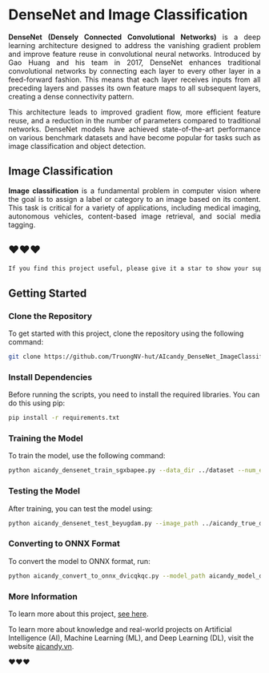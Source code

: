 # DenseNet and Image Classification

<p align="justify">
<strong>DenseNet (Densely Connected Convolutional Networks)</strong> is a deep learning architecture designed to address the vanishing gradient problem and improve feature reuse in convolutional neural networks. Introduced by Gao Huang and his team in 2017, DenseNet enhances traditional convolutional networks by connecting each layer to every other layer in a feed-forward fashion. This means that each layer receives inputs from all preceding layers and passes its own feature maps to all subsequent layers, creating a dense connectivity pattern.
</p>
<p align="justify">
This architecture leads to improved gradient flow, more efficient feature reuse, and a reduction in the number of parameters compared to traditional networks. DenseNet models have achieved state-of-the-art performance on various benchmark datasets and have become popular for tasks such as image classification and object detection.
</p>

## Image Classification
<p align="justify">
<strong>Image classification</strong> is a fundamental problem in computer vision where the goal is to assign a label or category to an image based on its content. This task is critical for a variety of applications, including medical imaging, autonomous vehicles, content-based image retrieval, and social media tagging.
</p>


## ❤️❤️❤️


```bash
If you find this project useful, please give it a star to show your support and help others discover it!
```

## Getting Started

### Clone the Repository

To get started with this project, clone the repository using the following command:

```bash
git clone https://github.com/TruongNV-hut/AIcandy_DenseNet_ImageClassification_mexgtkug.git
```

### Install Dependencies
Before running the scripts, you need to install the required libraries. You can do this using pip:

```bash
pip install -r requirements.txt
```

### Training the Model

To train the model, use the following command:

```bash
python aicandy_densenet_train_sgxbapee.py --data_dir ../dataset --num_epochs 10 --batch_size 16 --model_path aicandy_model_out_ddmalncc/aicandy_model_pth_silsegko.pth
```

### Testing the Model

After training, you can test the model using:

```bash
python aicandy_densenet_test_beyugdam.py --image_path ../aicandy_true_dog.jpg --model_path aicandy_model_out_ddmalncc/aicandy_model_pth_silsegko.pth
```

### Converting to ONNX Format

To convert the model to ONNX format, run:

```bash
python aicandy_convert_to_onnx_dvicqkqc.py --model_path aicandy_model_out_ddmalncc/aicandy_model_pth_silsegko.pth --output_path aicandy_model_out_ddmalncc/aicandy_model_onnx_ptspsbyh.onnx
```

### More Information

To learn more about this project, [see here](https://aicandy.vn/ung-dung-mang-densenet-vao-phan-loai-hinh-anh).

To learn more about knowledge and real-world projects on Artificial Intelligence (AI), Machine Learning (ML), and Deep Learning (DL), visit the website [aicandy.vn](https://aicandy.vn/).

❤️❤️❤️




